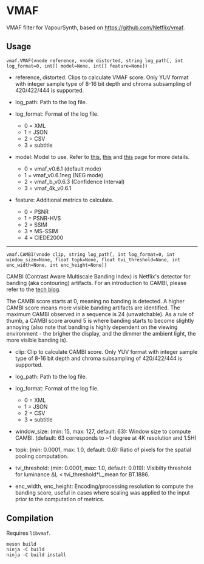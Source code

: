 # VMAF
VMAF filter for VapourSynth, based on https://github.com/Netflix/vmaf.


## Usage
    vmaf.VMAF(vnode reference, vnode distorted, string log_path[, int log_format=0, int[] model=None, int[] feature=None])

- reference, distorted: Clips to calculate VMAF score. Only YUV format with integer sample type of 8-16 bit depth and chroma subsampling of 420/422/444 is supported.

- log_path: Path to the log file.

- log_format: Format of the log file.
  - 0 = XML
  - 1 = JSON
  - 2 = CSV
  - 3 = subtitle

- model: Model to use. Refer to [this](https://github.com/Netflix/vmaf/blob/master/resource/doc/models.md), [this](https://netflixtechblog.com/toward-a-better-quality-metric-for-the-video-community-7ed94e752a30) and [this](https://github.com/Netflix/vmaf/blob/master/resource/doc/conf_interval.md) page for more details.
  - 0 = vmaf_v0.6.1 (default mode)
  - 1 = vmaf_v0.6.1neg (NEG mode)
  - 2 = vmaf_b_v0.6.3 (Confidence Interval)
  - 3 = vmaf_4k_v0.6.1

- feature: Additional metrics to calculate.
  - 0 = PSNR
  - 1 = PSNR-HVS
  - 2 = SSIM
  - 3 = MS-SSIM
  - 4 = CIEDE2000


---
    vmaf.CAMBI(vnode clip, string log_path[, int log_format=0, int window_size=None, float topk=None, float tvi_threshold=None, int enc_width=None, int enc_height=None])

CAMBI (Contrast Aware Multiscale Banding Index) is Netflix's detector for banding (aka contouring) artifacts. For an introduction to CAMBI, please refer to the [tech blog](https://netflixtechblog.medium.com/cambi-a-banding-artifact-detector-96777ae12fe2).

The CAMBI score starts at 0, meaning no banding is detected. A higher CAMBI score means more visible banding artifacts are identified. The maximum CAMBI observed in a sequence is 24 (unwatchable). As a rule of thumb, a CAMBI score around 5 is where banding starts to become slightly annoying (also note that banding is highly dependent on the viewing environment - the brigher the display, and the dimmer the ambient light, the more visible banding is).

- clip: Clip to calculate CAMBI score. Only YUV format with integer sample type of 8-16 bit depth and chroma subsampling of 420/422/444 is supported.

- log_path: Path to the log file.

- log_format: Format of the log file.
  - 0 = XML
  - 1 = JSON
  - 2 = CSV
  - 3 = subtitle

- window_size: (min: 15, max: 127, default: 63): Window size to compute CAMBI. (default: 63 corresponds to ~1 degree at 4K resolution and 1.5H)

- topk: (min: 0.0001, max: 1.0, default: 0.6): Ratio of pixels for the spatial pooling computation.

- tvi_threshold: (min: 0.0001, max: 1.0, default: 0.019): Visibilty threshold for luminance ΔL < tvi_threshold*L_mean for BT.1886.

- enc_width, enc_height: Encoding/processing resolution to compute the banding score, useful in cases where scaling was applied to the input prior to the computation of metrics.


## Compilation
Requires `libvmaf`.

```
meson build
ninja -C build
ninja -C build install
```
